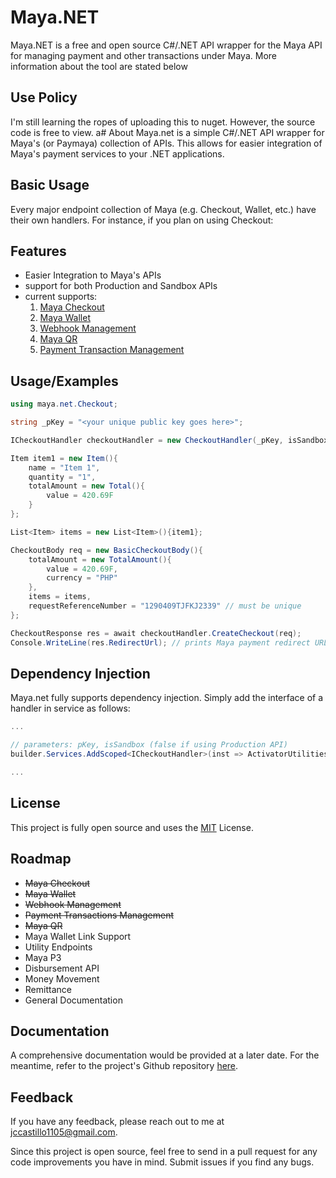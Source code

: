 # Maya.NET
Maya.NET is a free and open source C#/.NET API wrapper for the Maya API for managing payment and other transactions under Maya. More information about the tool are stated below

## Use Policy
I'm still learning the ropes of uploading this to nuget. However, the source code is free to view.
a# About
Maya.net is a simple C#/.NET API wrapper for Maya's (or Paymaya) collection of APIs. This allows for easier integration of Maya's payment services to your .NET applications. 

## Basic Usage
Every major endpoint collection of Maya (e.g. Checkout, Wallet, etc.) have their own handlers. For instance, if you plan on using Checkout:


## Features

- Easier Integration to Maya's APIs
- support for both Production and Sandbox APIs
- current supports:
    1. [Maya Checkout]("https://developers.maya.ph/reference/createv1checkout")
    2. [Maya Wallet]("https://developers.maya.ph/reference/createv2singlepayment")
    3. [Webhook Management]("https://developers.maya.ph/reference/createv1webhook-1")
    4. [Maya QR]("https://developers.maya.ph/reference/createdynamicqr")
    5. [Payment Transaction Management]("https://developers.maya.ph/reference/capturev1payment")



## Usage/Examples

```c#
using maya.net.Checkout;

string _pKey = "<your unique public key goes here>";

ICheckoutHandler checkoutHandler = new CheckoutHandler(_pKey, isSandbox = true);

Item item1 = new Item(){
    name = "Item 1",
    quantity = "1",
    totalAmount = new Total(){
        value = 420.69F
    }
};

List<Item> items = new List<Item>(){item1};

CheckoutBody req = new BasicCheckoutBody(){
    totalAmount = new TotalAmount(){
        value = 420.69F,
        currency = "PHP"
    },
    items = items,
    requestReferenceNumber = "1290409TJFKJ2339" // must be unique  
};

CheckoutResponse res = await checkoutHandler.CreateCheckout(req);
Console.WriteLine(res.RedirectUrl); // prints Maya payment redirect URL
```


## Dependency Injection

Maya.net fully supports dependency injection. Simply add the interface of a handler in service as follows:

```c#
...

// parameters: pKey, isSandbox (false if using Production API)
builder.Services.AddScoped<ICheckoutHandler>(inst => ActivatorUtilities.CreateInstance<CheckoutHandler>(inst, builder.Configuration["maya-basic-pk"], false));

...
```


## License

This project is fully open source and uses the [MIT](https://choosealicense.com/licenses/mit/) License.


## Roadmap

- ~~Maya Checkout~~
- ~~Maya Wallet~~
- ~~Webhook Management~~
- ~~Payment Transactions Management~~
- ~~Maya QR~~
- Maya Wallet Link Support
- Utility Endpoints
- Maya P3
- Disbursement API
- Money Movement
- Remittance
- General Documentation

## Documentation

A comprehensive documentation would be provided at a later date. For the meantime, refer to the project's Github repository [here]("https://github.com/Towphe/maya.net").


## Feedback

If you have any feedback, please reach out to me at jccastillo1105@gmail.com.


Since this project is open source, feel free to send in a pull request for any code improvements you have in mind. Submit issues if you find any bugs.
